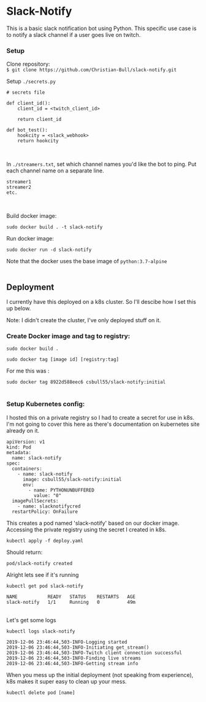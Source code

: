 # Slack-Notify

This is a basic slack notification bot using Python. This specific use case is to notify a slack channel if a user goes live on twitch.

### Setup

Clone repository:  
`$ git clone https://github.com/Christian-Bull/slack-notify.git`  


Setup `./secrets.py`

```
# secrets file

def client_id():
    client_id = <twitch_client_id>

    return client_id

def bot_test():
    hookcity = <slack_webhook>
    return hookcity
```  
<br>

In `./streamers.txt`, set which channel names you'd like the bot to ping. Put each channel name on a separate line.
```
streamer1
streamer2
etc.
```

<br>

Build docker image:  

`sudo docker build . -t slack-notify`

Run docker image:  

`sudo docker run -d slack-notify`

Note that the docker uses the base image of `python:3.7-alpine`  
<br>


## Deployment

I currently have this deployed on a k8s cluster. So I'll descibe how I set this up below. 

Note: I didn't create the cluster, I've only deployed stuff on it.

### Create Docker image and tag to registry:  

`sudo docker build .`

`sudo docker tag [image id] [registry:tag]`

For me this was :

`sudo docker tag 8922d588eec6 csbull55/slack-notify:initial`  
<br>

### Setup Kubernetes config:

I hosted this on a private registry so I had to create a secret for use in k8s. I'm not going to cover this here as there's documentation on kubernetes site already on it.

```
apiVersion: v1
kind: Pod
metadata:
  name: slack-notify
spec:
  containers:
    - name: slack-notify
      image: csbull55/slack-notify:initial
      env:
        - name: PYTHONUNBUFFERED
          value: "0"
  imagePullSecrets:
    - name: slacknotifycred
  restartPolicy: OnFailure
  ```

This creates a pod named 'slack-notify' based on our docker image. Accessing the private registry using the secret I created in k8s.

`kubectl apply -f deploy.yaml`

Should return:

```
pod/slack-notify created
```

Alright lets see if it's running

`kubectl get pod slack-notify`

```
NAME           READY   STATUS    RESTARTS   AGE
slack-notify   1/1     Running   0          49m
```

<br>
Let's get some logs

`kubectl logs slack-notify`

```
2019-12-06 23:46:44,503-INFO-Logging started
2019-12-06 23:46:44,503-INFO-Initiating get_stream()
2019-12-06 23:46:44,503-INFO-Twitch client connection successful
2019-12-06 23:46:44,503-INFO-Finding live streams
2019-12-06 23:46:44,503-INFO-Getting stream info
```

When you mess up the initial deployment (not speaking from experience), k8s makes it super easy to clean up your mess.

`kubectl delete pod [name]`
